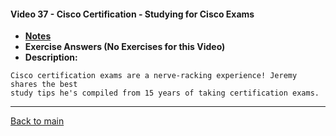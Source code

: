 #### Video 37 - Cisco Certification - Studying for Cisco Exams

- **[Notes](notes.md)**
- **Exercise Answers (No Exercises for this Video)**
- **Description:**

```
Cisco certification exams are a nerve-racking experience! Jeremy shares the best 
study tips he's compiled from 15 years of taking certification exams.
```

---
 
[Back to main](https://github.com/rot0xd/CBTNuggets/blob/master/CCNA/ICND-1/README.md)

